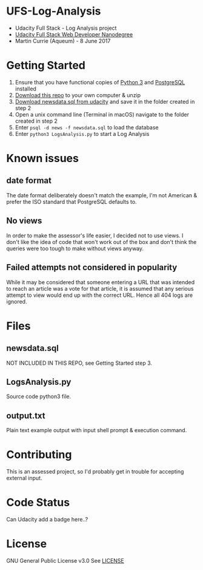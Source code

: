 # UFS-Log-Analysis
- Udacity Full Stack - Log Analysis project
- [Udacity Full Stack Web Developer Nanodegree](
https://www.udacity.com/course/full-stack-web-developer-nanodegree--nd004) 
- Martin Currie (Aqueum) - 8 June 2017

# Getting Started
1. Ensure that you have functional copies of [Python 3](
https://www.python.org/downloads/) and [PostgreSQL](
https://www.postgresql.org/download/)
installed
2. [Download this repo](
https://github.com/Aqueum/UFS-Log-Analysis/archive/master.zip) 
to your own computer & unzip
3. [Download newsdata.sql from udacity](
https://d17h27t6h515a5.cloudfront.net/topher/2016/August/57b5f748_newsdata/newsdata.zip)
and save it in the folder created in step 2
4. Open a unix command line (Terminal in macOS) navigate to the folder created
in step 2
5. Enter `psql -d news -f newsdata.sql` to load the database
5. Enter `python3 LogsAnalysis.py` to start a Log Analysis

# Known issues
## date format
The date format deliberately doesn't match the example, I'm not American &
prefer the ISO standard that PostgreSQL defaults to.

## No views
In order to make the assessor's life easier, I decided not to use views. 
I don't like the idea of code that won't work out of the box
and don't think the queries were too tough to make without views anyway.

## Failed attempts not considered in popularity
While it may be considered that someone entering a URL that was intended to
reach an article was a vote for that article, it is assumed that any serious
attempt to view would end up with the correct URL.  Hence all 404 logs are 
ignored.

# Files
## newsdata.sql
NOT INCLUDED IN THIS REPO, see Getting Started step 3.

## LogsAnalysis.py
Source code python3 file.

## output.txt
Plain text example output
with input shell prompt & execution command.

# Contributing
This is an assessed project, so I'd probably get in trouble for accepting 
external input.

# Code Status
Can Udacity add a badge here..?

# License
GNU General Public License v3.0
See [LICENSE](https://github.com/Aqueum/UFS-Log-Analysis/blob/master/LICENSE)